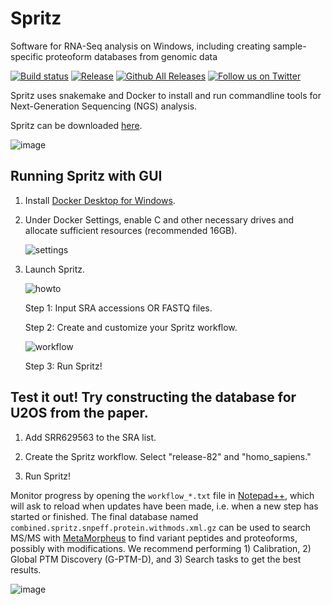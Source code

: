 # Spritz
Software for RNA-Seq analysis on Windows, including creating sample-specific proteoform databases from genomic data

[![Build status](https://ci.appveyor.com/api/projects/status/p54yrm6iixqm8jsf?svg=true)](https://ci.appveyor.com/project/acesnik/spritz)
[![Release](https://img.shields.io/github/v/release/smith-chem-wisc/Spritz)](https://github.com/smith-chem-wisc/Spritz/releases/latest)
[![Github All Releases](https://img.shields.io/github/downloads/smith-chem-wisc/Spritz/total.svg)](https://github.com/smith-chem-wisc/Spritz/releases/)
[![Follow us on Twitter](https://img.shields.io/twitter/follow/smith_chem_wisc?label=Twitter&style=social)](https://twitter.com/smith_chem_wisc)

Spritz uses snakemake and Docker to install and run commandline tools for Next-Generation Sequencing (NGS) analysis.

Spritz can be downloaded [here](https://github.com/smith-chem-wisc/Spritz/releases).

![image](https://user-images.githubusercontent.com/16342951/84078314-55585280-a99e-11ea-9096-bebfcbb06bef.png)

## Running Spritz with GUI

1. Install [Docker Desktop for Windows](https://hub.docker.com/editions/community/docker-ce-desktop-windows).

2. Under Docker Settings, enable C and other necessary drives and allocate sufficient resources (recommended 16GB).

    ![settings](https://user-images.githubusercontent.com/42819128/70090841-8a937a80-15e0-11ea-9742-ca959a89deca.png)

3. Launch Spritz.

    ![howto](https://user-images.githubusercontent.com/42819128/70091146-2624eb00-15e1-11ea-9230-bfd118aa03d9.png)

    Step 1: Input SRA accessions OR FASTQ files.

    Step 2: Create and customize your Spritz workflow.
    
   ![workflow](https://user-images.githubusercontent.com/42819128/70091992-e65f0300-15e2-11ea-9e0f-7bb4262afefa.png)
   
    Step 3: Run Spritz!

## Test it out! Try constructing the database for U2OS from the paper.

1. Add SRR629563 to the SRA list.

2. Create the Spritz workflow. Select "release-82" and "homo_sapiens."

3. Run Spritz!

Monitor progress by opening the `workflow_*.txt` file in [Notepad++](https://notepad-plus-plus.org/downloads/), which will ask to reload when updates have been made, i.e. when a new step has started or finished. The final database named `combined.spritz.snpeff.protein.withmods.xml.gz` can be used to search MS/MS with [MetaMorpheus](https://github.com/smith-chem-wisc/MetaMorpheus) to find variant peptides and proteoforms, possibly with modifications. We recommend performing 1) Calibration, 2) Global PTM Discovery (G-PTM-D), and 3) Search tasks to get the best results.

![image](https://user-images.githubusercontent.com/16342951/85874687-a76be700-b798-11ea-9bff-9f68646b03de.png)

